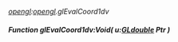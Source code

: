 _[opengl](../../modules/opengl/opengl-module.md):[opengl](../../modules/opengl/opengl-module.md).glEvalCoord1dv_
##### Function glEvalCoord1dv:Void( u:[GLdouble](../../modules/opengl/opengl-gldouble.md) Ptr )
